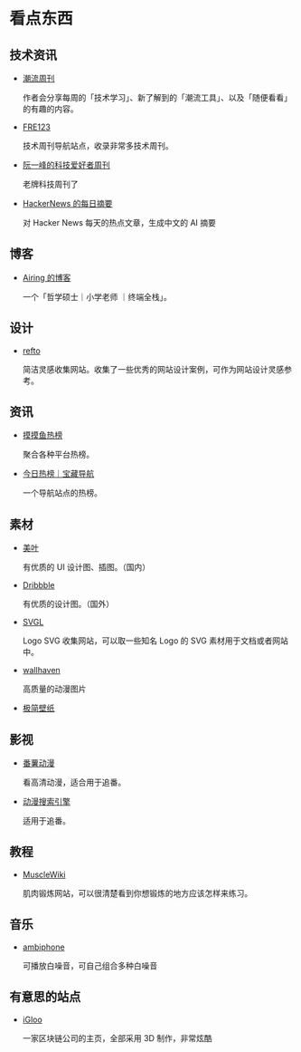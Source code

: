 # 看点东西

## 技术资讯

- [潮流周刊](https://weekly.tw93.fun/)

  作者会分享每周的「技术学习」、新了解到的「潮流工具」、以及「随便看看」的有趣的内容。

- [FRE123](https://www.fre123.com/weeklyhub/)

  技术周刊导航站点，收录非常多技术周刊。

- [阮一峰的科技爱好者周刊](https://www.ruanyifeng.com/blog/)

  老牌科技周刊了

- [HackerNews 的每日摘要](https://www.supertechfans.com/cn/)

  对 Hacker News 每天的热点文章，生成中文的 AI 摘要

## 博客

- [Airing 的博客](https://blog.ursb.me/)

  一个「哲学硕士｜小学老师 ｜终端全栈」。

## 设计

- [refto](https://refto.one/)

  简洁灵感收集网站。收集了一些优秀的网站设计案例，可作为网站设计灵感参考。

## 资讯

- [摸摸鱼热榜](https://momoyu.cc/)

  聚合各种平台热榜。

- [今日热榜｜宝藏导航](https://baozangdh.com/hotnews)

  一个导航站点的热榜。

## 素材

- [美叶](https://www.meiye.art/)

  有优质的 UI 设计图、插图。（国内）

- [Dribbble](https://dribbble.com/)

  有优质的设计图。（国外）

- [SVGL](https://svgl.vercel.app/)

  Logo SVG 收集网站，可以取一些知名 Logo 的 SVG 素材用于文档或者网站中。

- [wallhaven](https://wallhaven.cc)

  高质量的动漫图片

- [极简壁纸](https://bz.zzzmh.cn/index)

## 影视

- [番薯动漫](https://www.fanshudm.com/)

  看高清动漫，适合用于追番。

- [动漫搜索引擎](https://www.fre123.com/anime/s)

  适用于追番。

## 教程

- [MuscleWiki](https://musclewiki.com/)

  肌肉锻炼网站，可以很清楚看到你想锻炼的地方应该怎样来练习。

## 音乐

- [ambiphone](https://ambiph.one/)

  可播放白噪音，可自己组合多种白噪音

## 有意思的站点

- [iGloo](https://www.igloo.inc/)

  一家区块链公司的主页，全部采用 3D 制作，非常炫酷
